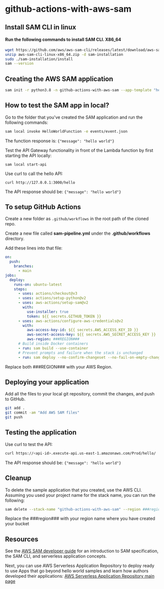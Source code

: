 # github-actions-with-aws-sam

## Install SAM CLI in linux

#### Run the following commands to install SAM CLI. X86_64

```bash
wget https://github.com/aws/aws-sam-cli/releases/latest/download/aws-sam-cli-linux-x86_64.zip
unzip aws-sam-cli-linux-x86_64.zip -d sam-installation
sudo ./sam-installation/install
sam --version
```

## Creating the AWS SAM application

```bash
sam init -r python3.8 -n github-actions-with-aws-sam --app-template "hello-world"
```

## How to test the SAM app in local?

Go to the folder that you've created the SAM application and run the following commands:

```bash
sam local invoke HelloWorldFunction -e events/event.json
```

The function response is: ```{"message": "hello world"}```

Test the API Gateway functionality in front of the Lambda function by first starting the API locally:

```sam local start-api```

Use curl to call the hello API:

```curl http://127.0.0.1:3000/hello```

The API response should be: ```{"message": "hello world"}```

## To setup GitHub Actions

Create a new folder as ```.github/workflows``` in the root path of the cloned repo.

Create a new file called **sam-pipeline.yml** under the **.github/workflows** directory.

Add these lines into that file:

```yaml
on:
  push:
    branches:
      - main
jobs:
  deploy:
    runs-on: ubuntu-latest
    steps:
      - uses: actions/checkout@v3
      - uses: actions/setup-python@v2
      - uses: aws-actions/setup-sam@v2
        with:
          use-installer: true
          token: ${{ secrets.GITHUB_TOKEN }}
      - uses: aws-actions/configure-aws-credentials@v2
        with:
          aws-access-key-id: ${{ secrets.AWS_ACCESS_KEY_ID }}
          aws-secret-access-key: ${{ secrets.AWS_SECRET_ACCESS_KEY }}
          aws-region: ###REGION###
      # Build inside Docker containers
      - run: sam build --use-container
      # Prevent prompts and failure when the stack is unchanged
      - run: sam deploy --no-confirm-changeset --no-fail-on-empty-changeset
```

Replace both ###REGION### with your AWS Region.

## Deploying your application

Add all the files to your local git repository, commit the changes, and push to GitHub.

```bash
git add .
git commit -am "Add AWS SAM files"
git push
```

## Testing the application

Use curl to test the API:
```bash
curl https://<api-id>.execute-api.us-east-1.amazonaws.com/Prod/hello/
```

The API response should be: ```{"message": "hello world"}```


## Cleanup

To delete the sample application that you created, use the AWS CLI. Assuming you used your project name for the stack name, you can run the following:

```bash
sam delete --stack-name "github-actions-with-aws-sam" --region ###region###
```
Replace the ###region### with your region name where you have created your bucket

## Resources

See the [AWS SAM developer guide](https://docs.aws.amazon.com/serverless-application-model/latest/developerguide/what-is-sam.html) for an introduction to SAM specification, the SAM CLI, and serverless application concepts.

Next, you can use AWS Serverless Application Repository to deploy ready to use Apps that go beyond hello world samples and learn how authors developed their applications: [AWS Serverless Application Repository main page](https://aws.amazon.com/serverless/serverlessrepo/)
